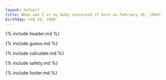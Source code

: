 ```yaml
---
layout: default
title: When was I or my baby conceived if born on February 26, 1904?
birthday: Feb 26, 1904
---
```


{% include header.md %}

{% include guess.md %}

{% include calculate.md %}

{% include safety.md %}

{% include footer.md %}



